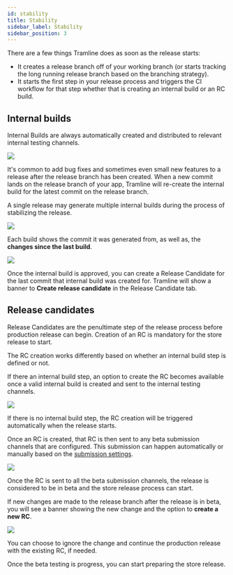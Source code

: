 ```yaml
---
id: stability
title: Stability
sidebar_label: Stability
sidebar_position: 3
---
```


There are a few things Tramline does as soon as the release starts:
- It creates a release branch off of your working branch (or starts tracking the long running release branch based on the branching strategy).
- It starts the first step in your release process and triggers the CI workflow for that step whether that is creating an internal build or an RC build.

## Internal builds

Internal Builds are always automatically created and distributed to relevant internal testing channels.

![](/img/internal-builds.png)

It's common to add bug fixes and sometimes even small new features to a release after the release branch has been created. When a new commit lands on the release branch of your app, Tramline will re-create the internal build for the latest commit on the release branch.

A single release may generate multiple internal builds during the process of stabilizing the release.

![](/img/previous-internal-builds.png)

Each build shows the commit it was generated from, as well as, the **changes since the last build**.

![](/img/changes-since-last-build.png)


Once the internal build is approved, you can create a Release Candidate for the last commit that internal build was created for. Tramline will show a banner to **Create release candidate** in the Release Candidate tab.

## Release candidates

Release Candidates are the penultimate step of the release process before production release can begin. Creation of an RC is mandatory for the store release to start.

The RC creation works differently based on whether an internal build step is defined or not.

If there an internal build step, an option to create the RC becomes available once a valid internal build is created and sent to the internal testing channels.

![](/img/manual-rc-creation.png)

If there is no internal build step, the RC creation will be triggered automatically when the release starts.

Once an RC is created, that RC is then sent to any beta submission channels that are configured. This submission can happen automatically or manually based on the [submission settings](/using-tramline/release-management/release-settings#beta-testing-configuration).

![](/img/submission-auto-promote.png)

Once the RC is sent to all the beta submission channels, the release is considered to be in beta and the store release process can start.

If new changes are made to the release branch after the release is in beta, you will see a banner showing the new change and the option to **create a new RC**.

![](/img/new-change-rc.png)

You can choose to ignore the change and continue the production release with the existing RC, if needed.

Once the beta testing is progress, you can start preparing the store release.
